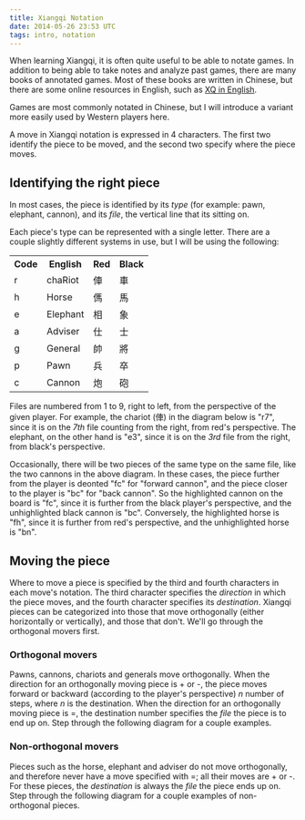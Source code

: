 ```yaml
---
title: Xiangqi Notation
date: 2014-05-26 23:53 UTC
tags: intro, notation
---
```


When learning Xiangqi, it is often quite useful to be able to notate games. In
addition to being able to take notes and analyze past games, there are many
books of annotated games. Most of these books are written in Chinese, but there
are some online resources in English, such as [XQ in English](http://www.xqinenglish.com/).

Games are most commonly notated in Chinese, but I will introduce a variant more
easily used by Western players here.

A move in Xiangqi notation is expressed in 4 characters. The first two identify
the piece to be moved, and the second two specify where the piece moves.

## Identifying the right piece

In most cases, the piece is identified by its _type_ (for example: pawn,
elephant, cannon), and its _file_, the vertical line that its sitting on.

Each piece's type can be represented with a single letter. There are a couple
slightly different systems in use, but I will be using the following:

<table>
  <tr class="header">
    <th>Code</th>
    <th>English</th>
    <th>Red</th>
    <th>Black</th>
  </tr>
  <tr>
    <td>r</td>
    <td>chaRiot</td>
    <td>俥</td>
    <td>車</td>
  </tr>
  <tr>
    <td>h</td>
    <td>Horse</td>
    <td>傌</td>
    <td>馬</td>
  </tr>
  <tr>
    <td>e</td>
    <td>Elephant</td>
    <td>相</td>
    <td>象</td>
  </tr>
  <tr>
    <td>a</td>
    <td>Adviser</td>
    <td>仕</td>
    <td>士</td>
  </tr>
  <tr>
    <td>g</td>
    <td>General</td>
    <td>帥</td>
    <td>將</td>
  </tr>
  <tr>
    <td>p</td>
    <td>Pawn</td>
    <td>兵</td>
    <td>卒</td>
  </tr>
  <tr>
    <td>c</td>
    <td>Cannon</td>
    <td>炮</td>
    <td>砲</td>
  </tr>
</table>

Files are numbered from 1 to 9, right to left, from the perspective of the given
player. For example, the chariot (俥) in the diagram below is "r7", since it is
on the _7th_ file counting from the right, from red's perspective. The elephant,
on the other hand is "e3", since it is on the _3rd_ file from the right, from
black's perspective.

<div id="xiangqi-notation-1"></div>

<script>
  var board = new XiangqiViewer.Board('#xiangqi-notation-1', 50, 2, false);
  board.place([
    {code: 'e', red: false, file: 2, rank: 0},
    {code: 'r', red: true, file: 2, rank: 4},
    {code: 'c', red: false, file: 7, rank: 7},
    {code: 'c', red: false, file: 7, rank: 4},
    {code: 'h', red: true, file: 5, rank: 5},
    {code: 'h', red: true, file: 5, rank: 3}
  ]);

  board.highlight({file: 7, rank: 7});
  board.highlight({file: 5, rank: 3});
</script>

Occasionally, there will be two pieces of the same type on the same file, like
the two cannons in the above diagram. In these cases, the piece further from the
player is deonted "fc" for "forward cannon", and the piece closer to the player
is "bc" for "back cannon". So the highlighted cannon on the board is "fc", since
it is further from the black player's perspective, and the unhighlighted black
cannon is "bc". Conversely, the highlighted horse is "fh", since it is further
from red's perspective, and the unhighlighted horse is "bn".

## Moving the piece

Where to move a piece is specified by the third and fourth characters in each
move's notation. The third character specifies the _direction_ in which the
piece moves, and the fourth character specifies its _destination_. Xiangqi
pieces can be categorized into those that move orthogonally (either horizontally
or vertically), and those that don't. We'll go through the orthogonal movers
first.

### Orthogonal movers
Pawns, cannons, chariots and generals move orthogonally.
When the direction for an orthogonally moving piece is + or -, the piece moves
forward or backward (according to the player's perspective) _n_ number of steps,
where _n_ is the destination. When the direction for an  orthogonally moving
piece is =, the destination number specifies the _file_ the piece is to end up
on. Step through the following diagram for a couple examples.

<div id="xiangqi-notation-2"></div>
<script>
  var board = new XiangqiViewer.Board('#xiangqi-notation-2', 50, 2, true);
  board.defaultSetup();

  board.setMoveList([
    {instruction: 'r9+2', red: true, analysis: 'The red chariot on file 9 moves forward two spaces.'},
    {instruction: 'c8-1', red: false, analysis: 'The black cannon on file 8 moves back one space.'},
    {instruction: 'c8=5', red: true, analysis: 'The red cannon on file 8 moves horizontally to file 5.'}
  ]);
</script>

### Non-orthogonal movers

Pieces such as the horse, elephant and adviser do not move orthogonally, and
therefore never have a move specified with =; all their moves are + or -. For
these pieces, the _destination_ is always the _file_ the piece ends up on. Step
through the following diagram for a couple examples of non-orthogonal pieces.

<div id="xiangqi-notation-3"></div>
<script>
  var board = new XiangqiViewer.Board('#xiangqi-notation-3', 50, 2, true);
  board.defaultSetup();

  board.setMoveList([
    {instruction: 'h8+7', red: true, analysis: 'The red horse on file 8 moves forward to file 7.'},
    {instruction: 'e7+5', red: false, analysis: 'The black elephant on file 7 moves forward to file 5.'},
    {instruction: 'a6+5', red: true, analysis: 'The red adviser on file 6 moves forward to file 5.'},
    {instruction: 'e5-7', red: false, analysis: 'The black elephant on file 5 moves back to file 7.'}
  ]);
</script>
